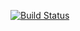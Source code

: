 [![Build Status](https://travis-ci.org/choyuansu/TravisCI.svg?branch=master)](https://travis-ci.org/choyuansu/TravisCI)
